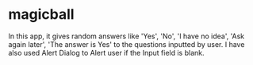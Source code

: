 # magicball

In this app, it gives random answers like 'Yes', 'No', 'I have no idea', 'Ask again later', 'The answer is Yes' to the questions inputted by user. I have also used Alert Dialog to Alert user if the Input field is blank.